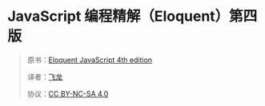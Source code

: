 # JavaScript 编程精解（Eloquent）第四版

> 原书：[Eloquent JavaScript 4th edition](http://eloquentjavascript.net/)
> 
> 译者：[飞龙](https://github.com/wizardforcel)
> 
> 协议：[CC BY-NC-SA 4.0](http://creativecommons.org/licenses/by-nc-sa/4.0/)
